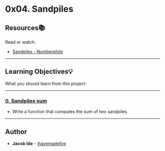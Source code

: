 # 0x04. Sandpiles

## Resources:books:
Read or watch:
* [Sandpiles - Numberphile](https://intranet.hbtn.io/rltoken/UVY3WFjMmCRlLcr-B2Krug)

---
## Learning Objectives:bulb:
What you should learn from this project:

---

### [0. Sandpiles sum](./0-sandpiles.c)
* Write a function that computes the sum of two sandpiles

---

## Author
* **Jacob Ide** - [ihavemadefire](https://github.com/ihavemadefire)